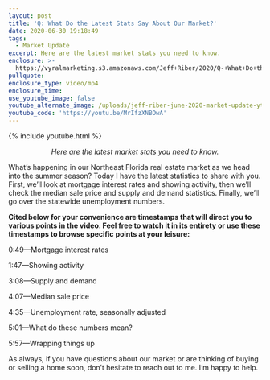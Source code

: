 ```yaml
---
layout: post
title: 'Q: What Do the Latest Stats Say About Our Market?'
date: 2020-06-30 19:18:49
tags:
  - Market Update
excerpt: Here are the latest market stats you need to know.
enclosure: >-
  https://vyralmarketing.s3.amazonaws.com/Jeff+Riber/2020/Q-+What+Do+the+Latest+Stats+Say+About+Our+Market_.mp4
pullquote:
enclosure_type: video/mp4
enclosure_time:
use_youtube_image: false
youtube_alternate_image: /uploads/jeff-riber-june-2020-market-update-yt.jpg
youtube_code: 'https://youtu.be/MrIfzXNBOwA'
---
```


{% include youtube.html %}

<p style="text-align: center;"><em>Here are the latest market stats you need to know.</em></p>

What’s happening in our Northeast Florida real estate market as we head into the summer season? Today I have the latest statistics to share with you. First, we’ll look at mortgage interest rates and showing activity, then we’ll check the median sale price and supply and demand statistics. Finally, we’ll go over the statewide unemployment numbers.

**Cited below for your convenience are timestamps that will direct you to various points in the video. Feel free to watch it in its entirety or use these timestamps to browse specific points at your leisure:**

0:49—Mortgage interest rates

1:47—Showing activity&nbsp;

3:08—Supply and demand&nbsp;

4:07—Median sale price&nbsp;

4:35—Unemployment rate, seasonally adjusted&nbsp;

5:01—What do these numbers mean?

5:57—Wrapping things up

As always, if you have questions about our market or are thinking of buying or selling a home soon, don’t hesitate to reach out to me. I’m happy to help.